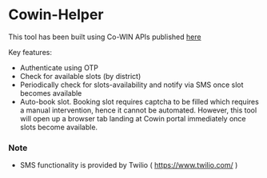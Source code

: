 # Cowin-Helper
This tool has been built using Co-WIN APIs  published 
<a href="https://apisetu.gov.in/public/marketplace/api/cowin">here</a>

Key features: 
- Authenticate using OTP
- Check for available slots (by district)
- Periodically check for slots-availability and notify via SMS once slot becomes available
- Auto-book slot. Booking slot requires captcha to be filled which requires a manual intervention, hence it cannot be automated.
However, this tool will open up a browser tab landing at Cowin portal immediately once slots become available. 
### Note
-  SMS functionality is provided by Twilio ( https://www.twilio.com/ )
